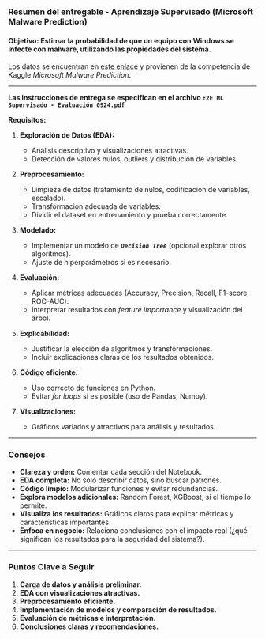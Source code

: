 ### **Resumen del entregable - Aprendizaje Supervisado (Microsoft Malware Prediction)**

#### Objetivo: Estimar la probabilidad de que un equipo con Windows se infecte con malware, utilizando las propiedades del sistema.

Los datos se encuentran en [este enlace](https://drive.google.com/file/d/1ztyRBeO7b_E0E9G9-bSCfm786WVKON0c/view?usp=sharing) y provienen de la competencia de Kaggle *Microsoft Malware Prediction*.

---

**Las instrucciones de entrega se especifican en el archivo `E2E ML Supervisado - Evaluación 0924.pdf`**

**Requisitos:**  
1. **Exploración de Datos (EDA):**  
   - Análisis descriptivo y visualizaciones atractivas.  
   - Detección de valores nulos, outliers y distribución de variables.  

2. **Preprocesamiento:**  
   - Limpieza de datos (tratamiento de nulos, codificación de variables, escalado).  
   - Transformación adecuada de variables.  
   - Dividir el dataset en entrenamiento y prueba correctamente.  

3. **Modelado:**  
   - Implementar un modelo de <b>*`Decision Tree`*</b> (opcional explorar otros algoritmos).  
   - Ajuste de hiperparámetros si es necesario.  

4. **Evaluación:**  
   - Aplicar métricas adecuadas (Accuracy, Precision, Recall, F1-score, ROC-AUC).  
   - Interpretar resultados con *feature importance* y visualización del árbol.  

5. **Explicabilidad:**  
   - Justificar la elección de algoritmos y transformaciones.  
   - Incluir explicaciones claras de los resultados obtenidos.  

6. **Código eficiente:**  
   - Uso correcto de funciones en Python.  
   - Evitar *for loops* si es posible (uso de Pandas, Numpy).  

7. **Visualizaciones:**  
   - Gráficos variados y atractivos para análisis y resultados.  

---

### **Consejos**

- **Clareza y orden:** Comentar cada sección del Notebook.  
- **EDA completa:** No solo describir datos, sino buscar patrones.  
- **Código limpio:** Modularizar funciones y evitar redundancias.  
- **Explora modelos adicionales:** Random Forest, XGBoost, si el tiempo lo permite.  
- **Visualiza los resultados:** Gráficos claros para explicar métricas y características importantes.  
- **Enfoca en negocio:** Relaciona conclusiones con el impacto real (¿qué significan los resultados para la seguridad del sistema?).  

---

### **Puntos Clave a Seguir**

1. **Carga de datos y análisis preliminar.**  
2. **EDA con visualizaciones atractivas.**  
3. **Preprocesamiento eficiente.**  
4. **Implementación de modelos y comparación de resultados.**  
5. **Evaluación de métricas e interpretación.**  
6. **Conclusiones claras y recomendaciones.**  